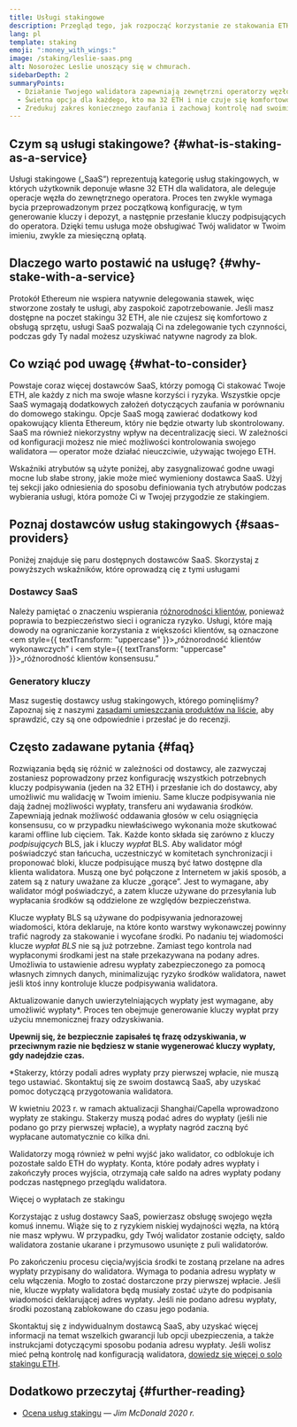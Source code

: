 ```yaml
---
title: Usługi stakingowe
description: Przegląd tego, jak rozpocząć korzystanie ze stakowania ETH w puli
lang: pl
template: staking
emoji: ":money_with_wings:"
image: /staking/leslie-saas.png
alt: Nosorożec Leslie unoszący się w chmurach.
sidebarDepth: 2
summaryPoints:
  - Działanie Twojego walidatora zapewniają zewnętrzni operatorzy węzłów
  - Świetna opcja dla każdego, kto ma 32 ETH i nie czuje się komfortowo mając do czynienia z techniczną złożonością uruchamiania węzła
  - Zredukuj zakres koniecznego zaufania i zachowaj kontrolę nad swoimi kluczami
---
```


## Czym są usługi stakingowe? \{#what-is-staking-as-a-service}

Usługi stakingowe („SaaS”) reprezentują kategorię usług stakingowych, w których użytkownik deponuje własne 32 ETH dla walidatora, ale deleguje operacje węzła do zewnętrznego operatora. Proces ten zwykle wymaga bycia przeprowadzonym przez początkową konfigurację, w tym generowanie kluczy i depozyt, a następnie przesłanie kluczy podpisujących do operatora. Dzięki temu usługa może obsługiwać Twój walidator w Twoim imieniu, zwykle za miesięczną opłatą.

## Dlaczego warto postawić na usługę? \{#why-stake-with-a-service}

Protokół Ethereum nie wspiera natywnie delegowania stawek, więc stworzone zostały te usługi, aby zaspokoić zapotrzebowanie. Jeśli masz dostępne na poczet stakingu 32 ETH, ale nie czujesz się komfortowo z obsługą sprzętu, usługi SaaS pozwalają Ci na zdelegowanie tych czynności, podczas gdy Ty nadal możesz uzyskiwać natywne nagrody za blok.

<CardGrid>
  <Card title="Twój własny walidator" emoji=":desktop_computer:" description="Deposit your own 32 ETH to activate your own set of signing keys that will participate in Ethereum consensus. Monitor your progress with dashboards to watch those ETH rewards accumulate." />    
  <Card title="Łatwy start" emoji="🏁" description="Forget about hardware specs, setup, node maintenance and upgrades. SaaS providers let you outsource the hard part by uploading your own signing credentials, allowing them to run a validator on your behalf, for a small cost." />
  <Card title="Ogranicz swoje ryzyko" emoji=":shield:" description="In many cases users do not have to give up access to the keys that enable withdrawing or transferring staked funds. These are different from the signing keys, and can be stored separately to limit (but not eliminate) your risk as a staker." />
</CardGrid>

<StakingComparison page="saas" />

## Co wziąć pod uwagę \{#what-to-consider}

Powstaje coraz więcej dostawców SaaS, którzy pomogą Ci stakować Twoje ETH, ale każdy z nich ma swoje własne korzyści i ryzyka. Wszystkie opcje SaaS wymagają dodatkowych założeń dotyczących zaufania w porównaniu do domowego stakingu. Opcje SaaS mogą zawierać dodatkowy kod opakowujący klienta Ethereum, który nie będzie otwarty lub skontrolowany. SaaS ma również niekorzystny wpływ na decentralizację sieci. W zależności od konfiguracji możesz nie mieć możliwości kontrolowania swojego walidatora — operator może działać nieuczciwie, używając twojego ETH.

Wskaźniki atrybutów są użyte poniżej, aby zasygnalizować godne uwagi mocne lub słabe strony, jakie może mieć wymieniony dostawca SaaS. Użyj tej sekcji jako odniesienia do sposobu definiowania tych atrybutów podczas wybierania usługi, która pomoże Ci w Twojej przygodzie ze stakingiem.

<StakingConsiderations page="saas" />

## Poznaj dostawców usług stakingowych \{#saas-providers}

Poniżej znajduje się paru dostępnych dostawców SaaS. Skorzystaj z powyższych wskaźników, które oprowadzą cię z tymi usługami

<ProductDisclaimer />

### Dostawcy SaaS

<StakingProductsCardGrid category="saas" />

Należy pamiętać o znaczeniu wspierania [różnorodności klientów](/developers/docs/nodes-and-clients/client-diversity/), ponieważ poprawia to bezpieczeństwo sieci i ogranicza ryzyko. Usługi, które mają dowody na ograniczanie korzystania z większości klientów, są oznaczone <em style={{ textTransform: "uppercase" }}>„różnorodność klientów wykonawczych”</em> i <em style={{ textTransform: "uppercase" }}>„różnorodność klientów konsensusu.”</em>

### Generatory kluczy

<StakingProductsCardGrid category="keyGen" />

Masz sugestię dostawcy usług stakingowych, którego pominęliśmy? Zapoznaj się z naszymi [zasadami umieszczania produktów na liście](/contributing/adding-staking-products/), aby sprawdzić, czy są one odpowiednie i przesłać je do recenzji.

## Często zadawane pytania \{#faq}

<ExpandableCard title="Kto posiada moje klucze?" eventCategory="SaasStaking" eventName="clicked who holds my keys">
Rozwiązania będą się różnić w zależności od dostawcy, ale zazwyczaj zostaniesz poprowadzony przez konfigurację wszystkich potrzebnych kluczy podpisywania (jeden na 32 ETH) i przesłanie ich do dostawcy, aby umożliwić mu walidację w Twoim imieniu. Same klucze podpisywania nie dają żadnej możliwości wypłaty, transferu ani wydawania środków. Zapewniają jednak możliwość oddawania głosów w celu osiągnięcia konsensusu, co w przypadku niewłaściwego wykonania może skutkować karami offline lub cięciem.
</ExpandableCard>

<ExpandableCard title="Więc istnieją dwa zestawy kluczy?" eventCategory="SaasStaking" eventName="clicked so there are two sets of keys">
Tak. Każde konto składa się zarówno z kluczy <em>podpisujących</em> BLS, jak i kluczy <em>wypłat</em> BLS. Aby walidator mógł poświadczyć stan łańcucha, uczestniczyć w komitetach synchronizacji i proponować bloki, klucze podpisujące muszą być łatwo dostępne dla klienta walidatora. Muszą one być połączone z Internetem w jakiś sposób, a zatem są z natury uważane za klucze „gorące”. Jest to wymagane, aby walidator mógł poświadczyć, a zatem klucze używane do przesyłania lub wypłacania środków są oddzielone ze względów bezpieczeństwa.

Klucze wypłaty BLS są używane do podpisywania jednorazowej wiadomości, która deklaruje, na które konto warstwy wykonawczej powinny trafić nagrody za stakowanie i wycofane środki. Po nadaniu tej wiadomości klucze <em>wypłat BLS </em> nie są już potrzebne. Zamiast tego kontrola nad wypłaconymi środkami jest na stałe przekazywana na podany adres. Umożliwia to ustawienie adresu wypłaty zabezpieczonego za pomocą własnych zimnych danych, minimalizując ryzyko środków walidatora, nawet jeśli ktoś inny kontroluje klucze podpisywania walidatora.

Aktualizowanie danych uwierzytelniających wypłaty jest wymagane, aby umożliwić wypłaty\*. Proces ten obejmuje generowanie kluczy wypłat przy użyciu mnemonicznej frazy odzyskiwania.

<strong>Upewnij się, że bezpiecznie zapisałeś tę frazę odzyskiwania, w przeciwnym razie nie będziesz w stanie wygenerować kluczy wypłaty, gdy nadejdzie czas.</strong>

\*Stakerzy, którzy podali adres wypłaty przy pierwszej wpłacie, nie muszą tego ustawiać. Skontaktuj się ze swoim dostawcą SaaS, aby uzyskać pomoc dotyczącą przygotowania walidatora.
</ExpandableCard>

<ExpandableCard title="Kiedy mogę wypłacić pieniądze?" eventCategory="SaasStaking" eventName="clicked when can I withdraw">
W kwietniu 2023 r. w ramach aktualizacji Shanghai/Capella wprowadzono wypłaty ze stakingu. Stakerzy muszą podać adres do wypłaty (jeśli nie podano go przy pierwszej wpłacie), a wypłaty nagród zaczną być wypłacane automatycznie co kilka dni.

Walidatorzy mogą również w pełni wyjść jako walidator, co odblokuje ich pozostałe saldo ETH do wypłaty. Konta, które podały adres wypłaty i zakończyły proces wyjścia, otrzymają całe saldo na adres wypłaty podany podczas następnego przeglądu walidatora.

<ButtonLink to="/staking/withdrawals/">Więcej o wypłatach ze stakingu</ButtonLink>
</ExpandableCard>

<ExpandableCard title="Co się stanie, jeśli zostanę odcięty?" eventCategory="SaasStaking" eventName="clicked what happens if I get slashed">
Korzystając z usług dostawcy SaaS, powierzasz obsługę swojego węzła komuś innemu. Wiąże się to z ryzykiem niskiej wydajności węzła, na którą nie masz wpływu. W przypadku, gdy Twój walidator zostanie odcięty, saldo walidatora zostanie ukarane i przymusowo usunięte z puli walidatorów.

Po zakończeniu procesu cięcia/wyjścia środki te zostaną przelane na adres wypłaty przypisany do walidatora. Wymaga to podania adresu wypłaty w celu włączenia. Mogło to zostać dostarczone przy pierwszej wpłacie. Jeśli nie, klucze wypłaty walidatora będą musiały zostać użyte do podpisania wiadomości deklarującej adres wypłaty. Jeśli nie podano adresu wypłaty, środki pozostaną zablokowane do czasu jego podania.

Skontaktuj się z indywidualnym dostawcą SaaS, aby uzyskać więcej informacji na temat wszelkich gwarancji lub opcji ubezpieczenia, a także instrukcjami dotyczącymi sposobu podania adresu wypłaty. Jeśli wolisz mieć pełną kontrolę nad konfiguracją walidatora, <a href="/staking/solo/">dowiedz się więcej o solo stakingu ETH</a>.
</ExpandableCard>

## Dodatkowo przeczytaj \{#further-reading}

- [Ocena usług stakingu](https://www.attestant.io/posts/evaluating-staking-services/) — _Jim McDonald 2020 r._
